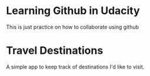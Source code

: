 # Learning Github in Udacity
This is just practice on how to collaborate using github

# Travel Destinations

A simple app to keep track of destinations I'd like to visit.
